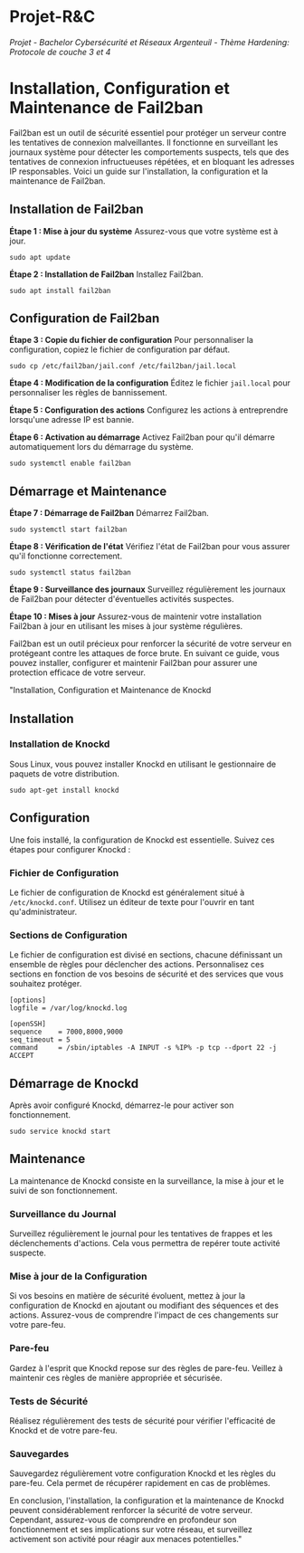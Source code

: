# Projet-R&C
  ###### Projet - Bachelor Cybersécurité et Réseaux Argenteuil - Thème Hardening: Protocole de couche 3 et 4  

# Installation, Configuration et Maintenance de Fail2ban

Fail2ban est un outil de sécurité essentiel pour protéger un serveur contre les tentatives de connexion malveillantes. Il fonctionne en surveillant les journaux système pour détecter les comportements suspects, tels que des tentatives de connexion infructueuses répétées, et en bloquant les adresses IP responsables. Voici un guide sur l'installation, la configuration et la maintenance de Fail2ban.

## Installation de Fail2ban

**Étape 1 : Mise à jour du système**
Assurez-vous que votre système est à jour.
```shell
sudo apt update
```
**Étape 2 : Installation de Fail2ban**
Installez Fail2ban.
```shell
sudo apt install fail2ban
```

## Configuration de Fail2ban

**Étape 3 : Copie du fichier de configuration**
Pour personnaliser la configuration, copiez le fichier de configuration par défaut.
```shell
sudo cp /etc/fail2ban/jail.conf /etc/fail2ban/jail.local
```
**Étape 4 : Modification de la configuration**
Éditez le fichier `jail.local` pour personnaliser les règles de bannissement.

**Étape 5 : Configuration des actions**
Configurez les actions à entreprendre lorsqu'une adresse IP est bannie.

**Étape 6 : Activation au démarrage**
Activez Fail2ban pour qu'il démarre automatiquement lors du démarrage du système.
```shell
sudo systemctl enable fail2ban
```
## Démarrage et Maintenance

**Étape 7 : Démarrage de Fail2ban**
Démarrez Fail2ban.
```shell
sudo systemctl start fail2ban
```

**Étape 8 : Vérification de l'état**
Vérifiez l'état de Fail2ban pour vous assurer qu'il fonctionne correctement.
```shell
sudo systemctl status fail2ban
```


**Étape 9 : Surveillance des journaux**
Surveillez régulièrement les journaux de Fail2ban pour détecter d'éventuelles activités suspectes.

**Étape 10 : Mises à jour**
Assurez-vous de maintenir votre installation Fail2ban à jour en utilisant les mises à jour système régulières.

Fail2ban est un outil précieux pour renforcer la sécurité de votre serveur en protégeant contre les attaques de force brute. En suivant ce guide, vous pouvez installer, configurer et maintenir Fail2ban pour assurer une protection efficace de votre serveur.

"Installation, Configuration et Maintenance de Knockd

## Installation

### Installation de Knockd
Sous Linux, vous pouvez installer Knockd en utilisant le gestionnaire de paquets de votre distribution.
```shell
sudo apt-get install knockd
```

## Configuration

Une fois installé, la configuration de Knockd est essentielle. Suivez ces étapes pour configurer Knockd :

### Fichier de Configuration
Le fichier de configuration de Knockd est généralement situé à `/etc/knockd.conf`. Utilisez un éditeur de texte pour l'ouvrir en tant qu'administrateur.

### Sections de Configuration
Le fichier de configuration est divisé en sections, chacune définissant un ensemble de règles pour déclencher des actions. Personnalisez ces sections en fonction de vos besoins de sécurité et des services que vous souhaitez protéger.
```shell
[options]
logfile = /var/log/knockd.log

[openSSH]
sequence    = 7000,8000,9000
seq_timeout = 5
command     = /sbin/iptables -A INPUT -s %IP% -p tcp --dport 22 -j ACCEPT
```
## Démarrage de Knockd

Après avoir configuré Knockd, démarrez-le pour activer son fonctionnement.
```shell
sudo service knockd start
```


## Maintenance

La maintenance de Knockd consiste en la surveillance, la mise à jour et le suivi de son fonctionnement.

### Surveillance du Journal
Surveillez régulièrement le journal pour les tentatives de frappes et les déclenchements d'actions. Cela vous permettra de repérer toute activité suspecte.

### Mise à jour de la Configuration
Si vos besoins en matière de sécurité évoluent, mettez à jour la configuration de Knockd en ajoutant ou modifiant des séquences et des actions. Assurez-vous de comprendre l'impact de ces changements sur votre pare-feu.

### Pare-feu
Gardez à l'esprit que Knockd repose sur des règles de pare-feu. Veillez à maintenir ces règles de manière appropriée et sécurisée.

### Tests de Sécurité
Réalisez régulièrement des tests de sécurité pour vérifier l'efficacité de Knockd et de votre pare-feu.

### Sauvegardes
Sauvegardez régulièrement votre configuration Knockd et les règles du pare-feu. Cela permet de récupérer rapidement en cas de problèmes.

En conclusion, l'installation, la configuration et la maintenance de Knockd peuvent considérablement renforcer la sécurité de votre serveur. Cependant, assurez-vous de comprendre en profondeur son fonctionnement et ses implications sur votre réseau, et surveillez activement son activité pour réagir aux menaces potentielles."